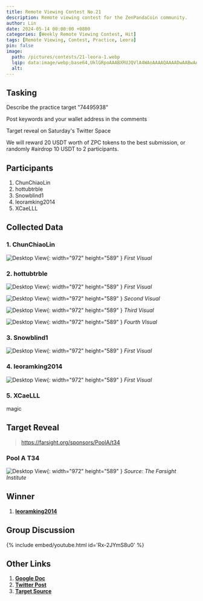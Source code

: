 ```yaml
---
title: Remote Viewing Contest No.21
description: Remote viewing contest for the ZenPandaCoin community.
author: Lin
date: 2024-05-14 00:00:00 +0800
categories: [Weekly Remote Viewing Contest, Hit]
tags: [Remote Viewing, Contest, Practice, Leora]
pin: false
image:
  path: /pictures/contests/21-leora-1.webp
  lqip: data:image/webp;base64,UklGRpoAAABXRUJQVlA4WAoAAAAQAAAADwAABwAAQUxQSDIAAAARL0AmbZurmr57yyIiqE8oiG0bejIYEQTgqiDA9vqnsUSI6H+oAERp2HZ65qP/VIAWAFZQOCBCAAAA8AEAnQEqEAAIAAVAfCWkAALp8sF8rgRgAP7o9FDvMCkMde9PK7euH5M1m6VWoDXf2FkP3BqV0ZYbO6NA/VFIAAAA
  alt:
---
```


## Tasking


Describe the practice target "74495938"

Post keywords and your wallet address in the comments

Target reveal on Saturday's Twitter Space

We will reward 20 USDT worth of ZPC tokens to the best submission, or randomly #airdrop 10 USDT to 2 participants.


## Participants

1. ChunChiaoLin
2. hottubtrble
3. Snowblind1
4. leoramking2014
5. XCaeLLL





## Collected Data

### 1. ChunChiaoLin

![Desktop View](/pictures/contests/21-lin-1.webp){: width="972" height="589" }
_First Visual_

### 2. hottubtrble

![Desktop View](/pictures/contests/21-jeff-1.webp){: width="972" height="589" }
_First Visual_

![Desktop View](/pictures/contests/21-jeff-2.webp){: width="972" height="589" }
_Second Visual_

![Desktop View](/pictures/contests/21-jeff-3.webp){: width="972" height="589" }
_Third Visual_

![Desktop View](/pictures/contests/21-jeff-4.webp){: width="972" height="589" }
_Fourth Visual_

### 3. Snowblind1

![Desktop View](/pictures/contests/21-snowblind-1.webp){: width="972" height="589" }
_First Visual_

### 4. leoramking2014

![Desktop View](/pictures/contests/21-leora-1.webp){: width="972" height="589" }
_First Visual_

### 5. XCaeLLL

magic


## Target Reveal

> https://farsight.org/sponsors/PoolA/t34


### Pool A T34

![Desktop View](/pictures/contests/21-target-1.webp){: width="972" height="589" }
_Source: The Farsight Institute_


## Winner

1. [**leoramking2014**][Winner]


## Group Discussion

{% include embed/youtube.html id='Rx-2JYmS8u0' %}


## Other Links

1. [**Google Doc**][Google Doc]
2. [**Twitter Post**][Twitter Post]
3. [**Target Source**][Target Source]



[Google Doc]: https://docs.google.com/document/d/1Oedk17gZIGMgh_8D1Xhytdc21slIRG8pD-Svll3eemU/edit
[Twitter Post]: https://x.com/ZenPandaCoin/status/1790199834848448521
[Target Source]: https://farsight.org/sponsors/PoolA/
[Winner]: https://x.com/leoramking2014